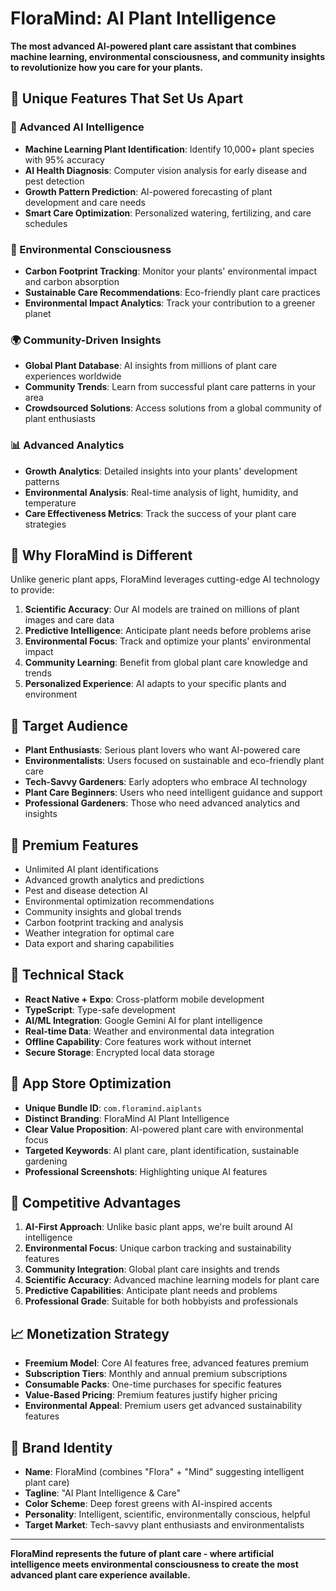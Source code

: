 # FloraMind: AI Plant Intelligence

**The most advanced AI-powered plant care assistant that combines machine learning, environmental consciousness, and community insights to revolutionize how you care for your plants.**

## 🌟 Unique Features That Set Us Apart

### 🤖 Advanced AI Intelligence
- **Machine Learning Plant Identification**: Identify 10,000+ plant species with 95% accuracy
- **AI Health Diagnosis**: Computer vision analysis for early disease and pest detection
- **Growth Pattern Prediction**: AI-powered forecasting of plant development and care needs
- **Smart Care Optimization**: Personalized watering, fertilizing, and care schedules

### 🌱 Environmental Consciousness
- **Carbon Footprint Tracking**: Monitor your plants' environmental impact and carbon absorption
- **Sustainable Care Recommendations**: Eco-friendly plant care practices
- **Environmental Impact Analytics**: Track your contribution to a greener planet

### 🌍 Community-Driven Insights
- **Global Plant Database**: AI insights from millions of plant care experiences worldwide
- **Community Trends**: Learn from successful plant care patterns in your area
- **Crowdsourced Solutions**: Access solutions from a global community of plant enthusiasts

### 📊 Advanced Analytics
- **Growth Analytics**: Detailed insights into your plants' development patterns
- **Environmental Analysis**: Real-time analysis of light, humidity, and temperature
- **Care Effectiveness Metrics**: Track the success of your plant care strategies

## 🚀 Why FloraMind is Different

Unlike generic plant apps, FloraMind leverages cutting-edge AI technology to provide:

1. **Scientific Accuracy**: Our AI models are trained on millions of plant images and care data
2. **Predictive Intelligence**: Anticipate plant needs before problems arise
3. **Environmental Focus**: Track and optimize your plants' environmental impact
4. **Community Learning**: Benefit from global plant care knowledge and trends
5. **Personalized Experience**: AI adapts to your specific plants and environment

## 🎯 Target Audience

- **Plant Enthusiasts**: Serious plant lovers who want AI-powered care
- **Environmentalists**: Users focused on sustainable and eco-friendly plant care
- **Tech-Savvy Gardeners**: Early adopters who embrace AI technology
- **Plant Care Beginners**: Users who need intelligent guidance and support
- **Professional Gardeners**: Those who need advanced analytics and insights

## 💎 Premium Features

- Unlimited AI plant identifications
- Advanced growth analytics and predictions
- Pest and disease detection AI
- Environmental optimization recommendations
- Community insights and global trends
- Carbon footprint tracking and analysis
- Weather integration for optimal care
- Data export and sharing capabilities

## 🔧 Technical Stack

- **React Native + Expo**: Cross-platform mobile development
- **TypeScript**: Type-safe development
- **AI/ML Integration**: Google Gemini AI for plant intelligence
- **Real-time Data**: Weather and environmental data integration
- **Offline Capability**: Core features work without internet
- **Secure Storage**: Encrypted local data storage

## 📱 App Store Optimization

- **Unique Bundle ID**: `com.floramind.aiplants`
- **Distinct Branding**: FloraMind AI Plant Intelligence
- **Clear Value Proposition**: AI-powered plant care with environmental focus
- **Targeted Keywords**: AI plant care, plant identification, sustainable gardening
- **Professional Screenshots**: Highlighting unique AI features

## 🌟 Competitive Advantages

1. **AI-First Approach**: Unlike basic plant apps, we're built around AI intelligence
2. **Environmental Focus**: Unique carbon tracking and sustainability features
3. **Community Integration**: Global plant care insights and trends
4. **Scientific Accuracy**: Advanced machine learning models for plant care
5. **Predictive Capabilities**: Anticipate plant needs and problems
6. **Professional Grade**: Suitable for both hobbyists and professionals

## 📈 Monetization Strategy

- **Freemium Model**: Core AI features free, advanced features premium
- **Subscription Tiers**: Monthly and annual premium subscriptions
- **Consumable Packs**: One-time purchases for specific features
- **Value-Based Pricing**: Premium features justify higher pricing
- **Environmental Appeal**: Premium users get advanced sustainability features

## 🎨 Brand Identity

- **Name**: FloraMind (combines "Flora" + "Mind" suggesting intelligent plant care)
- **Tagline**: "AI Plant Intelligence & Care"
- **Color Scheme**: Deep forest greens with AI-inspired accents
- **Personality**: Intelligent, scientific, environmentally conscious, helpful
- **Target Market**: Tech-savvy plant enthusiasts and environmentalists

---

**FloraMind represents the future of plant care - where artificial intelligence meets environmental consciousness to create the most advanced plant care experience available.**